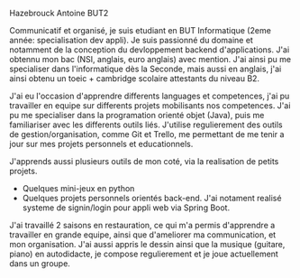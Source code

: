 Hazebrouck Antoine BUT2

Communicatif et organisé, je suis etudiant en BUT Informatique (2eme année: specialisation dev appli). Je suis passionné du domaine et notamment de la conception du devloppement backend d'applications. J'ai obtennu mon bac (NSI, anglais, euro anglais) avec mention. J'ai ainsi pu me specialiser dans l'informatique dès la Seconde, mais aussi en anglais, j'ai ainsi obtenu un toeic + cambridge scolaire attestants du niveau B2. 

J'ai eu l'occasion d'apprendre differents languages et competences, j'ai pu travailler en equipe sur differents projets mobilisants nos competences. J'ai pu me specialiser dans la programation orienté objet (Java), puis me familiariser avec les differents outils liés. J'utilise regulierement des outils de gestion/organisation, comme Git et Trello, me permettant de me tenir a jour sur mes projets personnels et educationnels.


J'apprends aussi plusieurs outils de mon coté, via la realisation de petits projets.
- Quelques mini-jeux en python
- Quelques projets personnels orientés back-end. J'ai notament realisé systeme de signin/login pour appli web via Spring Boot.

J'ai travaillé 2 saisons en restauration, ce qui m'a permis d'apprendre a travailler en grande equipe, ainsi que d'ameliorer ma communication, et mon organisation. J'ai aussi appris le dessin ainsi que la musique (guitare, piano) en autodidacte, je compose regulierement et je joue actuellement dans un groupe.